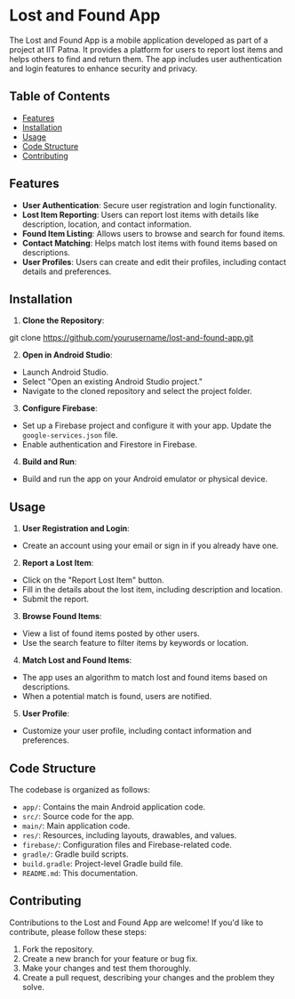 # Lost and Found App

The Lost and Found App is a mobile application developed as part of a project at IIT Patna. It provides a platform for users to report lost items and helps others to find and return them. The app includes user authentication and login features to enhance security and privacy.

## Table of Contents
- [Features](#features)
- [Installation](#installation)
- [Usage](#usage)
- [Code Structure](#code-structure)
- [Contributing](#contributing)

## Features

- **User Authentication**: Secure user registration and login functionality.
- **Lost Item Reporting**: Users can report lost items with details like description, location, and contact information.
- **Found Item Listing**: Allows users to browse and search for found items.
- **Contact Matching**: Helps match lost items with found items based on descriptions.
- **User Profiles**: Users can create and edit their profiles, including contact details and preferences.

## Installation

1. **Clone the Repository**:

git clone https://github.com/yourusername/lost-and-found-app.git

2. **Open in Android Studio**:

- Launch Android Studio.
- Select "Open an existing Android Studio project."
- Navigate to the cloned repository and select the project folder.

3. **Configure Firebase**:

- Set up a Firebase project and configure it with your app. Update the `google-services.json` file.
- Enable authentication and Firestore in Firebase.

4. **Build and Run**:

- Build and run the app on your Android emulator or physical device.

## Usage

1. **User Registration and Login**:
- Create an account using your email or sign in if you already have one.

2. **Report a Lost Item**:
- Click on the "Report Lost Item" button.
- Fill in the details about the lost item, including description and location.
- Submit the report.

3. **Browse Found Items**:
- View a list of found items posted by other users.
- Use the search feature to filter items by keywords or location.

4. **Match Lost and Found Items**:
- The app uses an algorithm to match lost and found items based on descriptions.
- When a potential match is found, users are notified.

5. **User Profile**:
- Customize your user profile, including contact information and preferences.

## Code Structure

The codebase is organized as follows:

- `app/`: Contains the main Android application code.
- `src/`: Source code for the app.
 - `main/`: Main application code.
 - `res/`: Resources, including layouts, drawables, and values.
- `firebase/`: Configuration files and Firebase-related code.
- `gradle/`: Gradle build scripts.
- `build.gradle`: Project-level Gradle build file.
- `README.md`: This documentation.

## Contributing

Contributions to the Lost and Found App are welcome! If you'd like to contribute, please follow these steps:

1. Fork the repository.
2. Create a new branch for your feature or bug fix.
3. Make your changes and test them thoroughly.
4. Create a pull request, describing your changes and the problem they solve.
